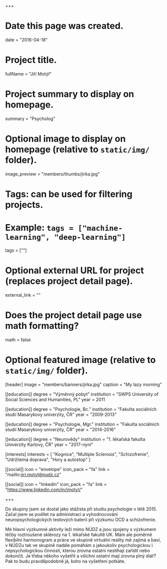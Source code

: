 +++
# Date this page was created.
date = "2016-04-18"

# Project title.
fullName = "Jiří Motýl"

# Project summary to display on homepage.
summary = "Psycholog"

# Optional image to display on homepage (relative to `static/img/` folder).
image_preview = "members/thumbs/jirka.jpg"

# Tags: can be used for filtering projects.
# Example: `tags = ["machine-learning", "deep-learning"]`
tags = [""]

# Optional external URL for project (replaces project detail page).
external_link = ""

# Does the project detail page use math formatting?
math = false

# Optional featured image (relative to `static/img/` folder).
[header]
image = "members/banners/jirka.jpg"
caption = "My lazy morning"

[[education]]
    degree = "Výměnný pobyt"
    institution = "SWPS University of Social Sciences and Humanities, PL"
    year = 2011
    
[[education]]
    degree = "Psychologie, Bc."
    institution = "Fakulta sociálních studií Masarykovy univerzity, ČR"
    year = "2009-2013"
    
[[education]]
    degree = "Psychologie, Mgr."
    institution = "Fakulta sociálních studií Masarykovy univerzity, ČR"
    year = "2014-2016"
    
[[education]]
    degree = "Neurovědy"
    institution = "1. lékařská fakulta Univerzity Karlovy, ČR"
    year = "2017-nyní"

[interests]
  interests = [
      "Kognice",
      "Multiple Sclerosis",
      "Schizofrenie",
      "Udržitelná doprava",
      "Hory a autostop"
  ]

[[social]]
    icon = "envelope"
    icon_pack = "fa"
    link = "mailto:jiri.motyl@nudz.cz"

[[social]]
    icon = "linkedin"
    icon_pack = "fa"
    link = "https://www.linkedin.com/in/jmotyl/"

+++

Do skupiny jsem se dostal jako stážista při studiu psychologie v létě 2015. Začal jsem se podílet na administraci a vyhodnocování neuropsychologických testových baterií při výzkumu OCD a schizofrenie.

Mé hlavní výzkumné aktivity leží mimo NÚDZ a jsou spojeny s výzkumem léčby roztroušené sklérozy na 1. lékařské fakultě UK. Mám ale poměrně flexibilní harmonogram a práce ve skupině virtuální reality mě zajímá a baví, v NÚDZu tak ve skupině nadále pomáhám s jakoukoliv psychologickou i nepsychologickou činností, kterou zrovna ostatní nestíhají zařídit nebo dokončit. Je třeba někoho vyšetřit a všichni ostatní mají zrovna plný diář? Pak to budu pravděpodobně já, koho na vyšetření potkáte.
